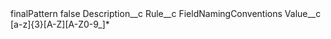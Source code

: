 <?xml version="1.0" encoding="UTF-8"?>
<CustomMetadata xmlns="http://soap.sforce.com/2006/04/metadata" xmlns:xsi="http://www.w3.org/2001/XMLSchema-instance" xmlns:xsd="http://www.w3.org/2001/XMLSchema">
    <label>finalPattern</label>
    <protected>false</protected>
    <values>
        <field>Description__c</field>
        <value xsi:nil="true"/>
    </values>
    <values>
        <field>Rule__c</field>
        <value xsi:type="xsd:string">FieldNamingConventions</value>
    </values>
    <values>
        <field>Value__c</field>
        <value xsi:type="xsd:string">[a-z]{3}[A-Z][A-Z0-9_]*</value>
    </values>
</CustomMetadata>
